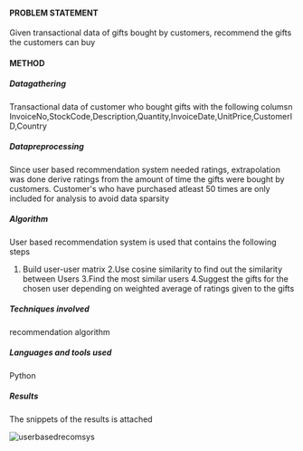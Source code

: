 #### PROBLEM STATEMENT
Given transactional data of gifts bought by customers, recommend the gifts the customers can buy

#### METHOD
##### Datagathering
Transactional data of customer who bought gifts with the following columsn
InvoiceNo,StockCode,Description,Quantity,InvoiceDate,UnitPrice,CustomerID,Country

##### Datapreprocessing
Since user based recommendation system needed ratings, extrapolation was done derive ratings from the amount of time the gifts were bought by customers. Customer's who have purchased atleast 50 times are only included for analysis to avoid data sparsity

##### Algorithm
User based recommendation system is used that contains the following steps
1. Build user-user matrix
2.Use cosine similarity to find out the similarity between Users
3.Find the most similar users
4.Suggest the gifts for the chosen user depending on weighted average of ratings given to the gifts

##### Techniques involved
recommendation algorithm

##### Languages and tools used
Python

##### Results
The snippets of the results is attached


![userbasedrecomsys](https://user-images.githubusercontent.com/103910965/186057140-8e3db4ee-b94a-4c76-9cfc-d2d63456821a.PNG)

